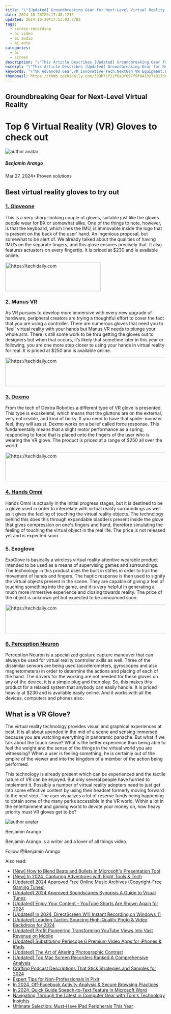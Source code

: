 ```yaml
---
title: "\"[Updated] Groundbreaking Gear for Next-Level Virtual Reality for 2024\""
date: 2024-10-28T20:17:48.121Z
updated: 2024-10-30T17:53:03.778Z
tags: 
  - screen-recording
  - ai video
  - ai audio
  - ai auto
categories: 
  - ai
  - screen
description: "\"This Article Describes [Updated] Groundbreaking Gear for Next-Level Virtual Reality for 2024\""
excerpt: "\"This Article Describes [Updated] Groundbreaking Gear for Next-Level Virtual Reality for 2024\""
keywords: "\"VR Advanced Gear,VR Innovative Tech,NextGen VR Equipment,Leading VR Tools,Cutting-Edge VR Devices,Elite VR Accessories,Revolutionary VR Wear\""
thumbnail: https://thmb.techidaily.com/399b71f22f6a0f097f9f941327a817b697b933fa54dbaf37480f689ec0e73886.jpg
---
```


## Groundbreaking Gear for Next-Level Virtual Reality

# Top 6 Virtual Reality (VR) Gloves to check out

![author avatar](https://images.wondershare.com/filmora/article-images/benjamin-arango-author.jpg)

##### Benjamin Arango

 Mar 27, 2024• Proven solutions

## Best virtual reality gloves to try out

### [1. Gloveone](https://www.neurodigital.es/ )

 This is a very sharp-looking couple of gloves, suitable just like the gloves people wear for BX or somewhat alike. One of the things to note, however, is that the keyboard, which lines the IMU, is immovable inside the logo that is present on the back of the user’ hand. An ingenious proposal, but somewhat to be alert of. We already talked about the qualities of having IMU’s on the separate fingers, and this glove ensures precisely that. It also features actuators on every fingertip. It is priced at $230 and is available online.

<!-- affiliate ads begin -->
<a href="https://aligracehair.sjv.io/c/5597632/1868571/19272" target="_top" id="1868571">
  <img src="//a.impactradius-go.com/display-ad/19272-1868571" border="0" alt="https://techidaily.com" width="300" height="90"/>
</a>
<img height="0" width="0" src="https://aligracehair.sjv.io/i/5597632/1868571/19272" style="position:absolute;visibility:hidden;" border="0" />
<!-- affiliate ads end -->

### [2. Manus VR](https://manus-vr.com/ )

 As VR pursues to develop more immersive with every new upgrade of hardware, peripheral creators are trying a thoughtful effort to cover the fact that you are using a controller. There are numerous gloves that need you to 'feel' virtual reality with your hands but Manus VR needs to plunge your whole arm. There is still some work to be thru getting the gloves out to designers but when that occurs, it’s likely that sometime later in this year or following, you are one more step closer to using your hands in virtual reality for real. It is priced at $250 and is available online.

<!-- affiliate ads begin -->
<a href="https://appsumo.8odi.net/c/5597632/2130886/7443" target="_top" id="2130886">
  <img src="//a.impactradius-go.com/display-ad/7443-2130886" border="0" alt="https://techidaily.com" width="728" height="90"/>
</a>
<img height="0" width="0" src="https://appsumo.8odi.net/i/5597632/2130886/7443" style="position:absolute;visibility:hidden;" border="0" />
<!-- affiliate ads end -->

### [3. Dexmo](http://www.dextarobotics.com/ )

 From the tech of Dextra Robotics a different type of VR glove is presented. This type is exoskeletal, which means that the gluttons are on the external, very noticeable, and kind of bulky. If you need to have that spider-monster feel, they will assist. Dexmo works on a belief called force response. This fundamentally means that a slight motor performance as a spring, responding to force that is placed onto the fingers of the user who is wearing the VR glove. The product is priced at a range of $250 all over the world.

<!-- affiliate ads begin -->
<a href="https://ephamedtechinc.pxf.io/c/5597632/2137223/26400" target="_top" id="2137223">
  <img src="//a.impactradius-go.com/display-ad/26400-2137223" border="0" alt="https://techidaily.com" width="728" height="90"/>
</a>
<img height="0" width="0" src="https://ephamedtechinc.pxf.io/i/5597632/2137223/26400" style="position:absolute;visibility:hidden;" border="0" />
<!-- affiliate ads end -->

### [4. Hands Omni](http://www.virtuix.com/ )

 Hands Omni is actually in the initial progress stages, but it is destined to be a glove used in order to interrelate with virtual reality surroundings as well as it gives the feeling of touching the virtual reality objects. The technology behind this does this through expandable bladders present inside the glove that gives compression on one's fingers and hand, therefore simulating the feeling of touching the virtual object in the real life. The price is not released yet and is expected soon.

### 5\. Exoglove

 ExoGlove is basically a wireless virtual reality attentive wearable product intended to be used as a means of supervising games and surroundings. The technology in this product uses the built in stifles in order to trail the movement of hands and fingers. The haptic response is then used to signify the virtual objects present in the scene. They are capable of giving a feel of touching something into the game, and it is very helpful in generating a much more immersive experience and closing towards reality. The price of the object is unknown yet but expected to be announced soon.

<!-- affiliate ads begin -->
<a href="https://unicoeye.pxf.io/c/5597632/2134234/18498" target="_top" id="2134234">
  <img src="//a.impactradius-go.com/display-ad/18498-2134234" border="0" alt="https://techidaily.com" width="728" height="90"/>
</a>
<img height="0" width="0" src="https://unicoeye.pxf.io/i/5597632/2134234/18498" style="position:absolute;visibility:hidden;" border="0" />
<!-- affiliate ads end -->

### [6. Perception Neuron](https://neuronmocap.com/ )

 Perception Neuron is a specialized gesture capture maneuver that can always be used for virtual reality controller skills as well. Three of the dissimilar sensors are being used (accelerometers, gyroscopes and also magnetometers) in order to determine the actions and placing of each of the hand. The drivers for the working are not needed for these gloves on any of the device, it is a simple plug and then play. So, this makes this product for a relaxed system that anybody can easily handle. It is priced heavily at $230 and is available easily online. And it works with all the devices, computers and phones also.

## What is a VR Glove?

 The virtual reality technology provides visual and graphical experiences at best. It is all about upended in the mid of a scene and sensing immersed because you are watching everything in panoramic panache. But what if we talk about the touch sense? What is the better experience than being able to feel the weight and the sense of the things in the virtual world you are witnessing? When a user is feeling something, he is certainly out of the empire of the viewer and into the kingdom of a member of the action being performed.

 This technology is already present which can be experienced and the tactile nature of VR can be enjoyed. But only several people have hurried to implement it. Possibly a number of virtual reality adopters need to just get into some effective content by using their headset formerly moving forward to the next step. The user visualizes a lot of reserve funds being happening to obtain some of the many perks accessible in the VR world. Within a lot in the entertainment and gaming world to devote your money on, how heavy priority must VR gloves get to be?

![author avatar](https://images.wondershare.com/filmora/article-images/benjamin-arango-author.jpg)

Benjamin Arango

Benjamin Arango is a writer and a lover of all things video.

Follow @Benjamin Arango


<ins class="adsbygoogle"
     style="display:block"
     data-ad-format="autorelaxed"
     data-ad-client="ca-pub-7571918770474297"
     data-ad-slot="1223367746"></ins>



<ins class="adsbygoogle"
     style="display:block"
     data-ad-client="ca-pub-7571918770474297"
     data-ad-slot="8358498916"
     data-ad-format="auto"
     data-full-width-responsive="true"></ins>


<span class="atpl-alsoreadstyle">Also read:</span>
<div><ul>
<li><a href="https://fox-blue.techidaily.com/new-how-to-blend-beats-and-bullets-in-microsofts-presentation-tool/"><u>[New] How to Blend Beats and Bullets in Microsoft's Presentation Tool</u></a></li>
<li><a href="https://fox-blue.techidaily.com/new-in-2024-capturing-adventures-with-right-tools-and-tech/"><u>[New] In 2024, Capturing Adventures with Right Tools & Tech</u></a></li>
<li><a href="https://fox-blue.techidaily.com/updated-2024-approved-free-online-music-archives-copyright-free-gaming-tunes/"><u>[Updated] 2024 Approved Free Online Music Archives (Copyright-Free Gaming Tunes)</u></a></li>
<li><a href="https://fox-blue.techidaily.com/updated-2024-approved-soundscapes-synopsis-a-guide-to-visual-tunes/"><u>[Updated] 2024 Approved Soundscapes Synopsis A Guide to Visual Tunes</u></a></li>
<li><a href="https://facebook-video-footage.techidaily.com/updated-enjoy-your-content-youtube-shorts-are-shown-again-for-2024/"><u>[Updated] Enjoy Your Content – YouTube Shorts Are Shown Again for 2024</u></a></li>
<li><a href="https://screen-activity-recording.techidaily.com/updated-in-2024-directscreen-w11-instant-recording-on-windows-11/"><u>[Updated] In 2024, DirectScreen W11 Instant Recording on Windows 11</u></a></li>
<li><a href="https://article-posts.techidaily.com/updated-leading-tactics-sourcing-high-quality-photo-and-video-backdrops-for-2024/"><u>[Updated] Leading Tactics Sourcing High-Quality Photo & Video Backdrops for 2024</u></a></li>
<li><a href="https://facebook-video-share.techidaily.com/updated-profit-pioneering-transforming-youtube-views-into-vast-revenue-on-mobile/"><u>[Updated] Profit Pioneering Transforming YouTube Views Into Vast Revenue on Mobile</u></a></li>
<li><a href="https://fox-blue.techidaily.com/updated-substituting-periscope-6-premium-video-apps-for-iphones-and-ipads/"><u>[Updated] Substituting Periscope 6 Premium Video Apps for iPhones & iPads</u></a></li>
<li><a href="https://fox-blue.techidaily.com/updated-the-art-of-altering-photographic-contrast/"><u>[Updated] The Art of Altering Photographic Contrast</u></a></li>
<li><a href="https://on-screen-recording.techidaily.com/updated-top-mac-screen-recorders-ranked-a-comprehensive-analysis/"><u>[Updated] Top Mac Screen Recorders Ranked A Comprehensive Analysis</u></a></li>
<li><a href="https://extra-resources.techidaily.com/crafting-podcast-descriptions-that-stick-strategies-and-samples-for-2024/"><u>Crafting Podcast Descriptions That Stick Strategies and Samples for 2024</u></a></li>
<li><a href="https://extra-hints.techidaily.com/expert-tips-for-non-professionals-in-pixlr/"><u>Expert Tips for Non-Professionals in Pixlr</u></a></li>
<li><a href="https://fox-blue.techidaily.com/in-2024-off-facebook-activity-analysis-and-secure-browsing-practices/"><u>In 2024, Off-Facebook Activity Analysis & Secure Browsing Practices</u></a></li>
<li><a href="https://fox-blue.techidaily.com/in-2024-quick-guide-speech-to-text-feature-in-microsoft-word/"><u>In 2024, Quick Guide Speech-to-Text Feature in Microsoft Word</u></a></li>
<li><a href="https://hardware-tips.techidaily.com/navigating-through-the-latest-in-computer-gear-with-toms-technology-insights/"><u>Navigating Through the Latest in Computer Gear with Tom's Technology Insights</u></a></li>
<li><a href="https://buynow-info.techidaily.com/ultimate-selection-must-have-ipad-peripherals-this-year/"><u>Ultimate Selection: Must-Have iPad Peripherals This Year</u></a></li>
</ul></div>

